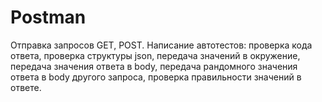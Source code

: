 # Postman
Отправка запросов GET, POST. 
Написание автотестов: проверка кода ответа, проверка структуры json, передача значений в окружение, передача значения ответа в body, передача рандомного значения ответа в body другого запроса, проверка правильности значений в ответе.
